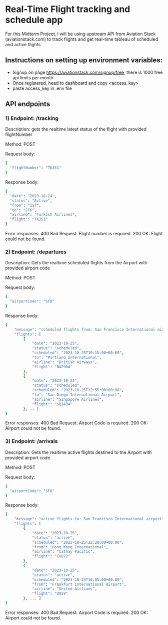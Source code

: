 # Real-Time Flight tracking and schedule app

For this Midterm Project, I will be using upstream API from Aviation Stack (aviationstack.com) to track flights and get real-time tableau of scheduled and active flights

## Instructions on setting up environment variables:
- Signup on page https://aviationstack.com/signup/free, there is 1000 free api limits per month
- Once registered, head to dashboard and copy <access_key>
- paste access_key in .env file

## API endpoints

### 1) Endpoint: /tracking

Description: gets the realtime latest status of the flight with provided flightNumber

Method: POST


Request body:
```bash
{
  "flightNumber": "TK351"
}
```

Response body:
```bash
{
  "date": "2023-10-24",
  "status": "Active",
  "from": "IST",
  "to": "JFK",
  "airline": "Turkish Airlines",
  "flight": "TK351"
}
```

Error responses:
400 Bad Request: Flight number is required.
200 OK: Flight could not be found.

### 2) Endpoint: /departures

Description: Gets the realtime scheduled flights from the Airport with provided airport code

Method: POST

Request body:
```bash
{
  "airportCode": "SFO"
}
```

Response body:
```bash
{
    "message": "scheduled flights from: San Francisco International airport",
    "flights": [
        {
            "date": "2023-10-25",
            "status": "scheduled",
            "scheduled": "2023-10-25T10:15:00+00:00",
            "to": "Portland International",
            "airline": "British Airways",
            "flight": "BA2984"
        },
        {
            "date": "2023-10-25",
            "status": "scheduled",
            "scheduled": "2023-10-25T12:55:00+00:00",
            "to": "San Diego International Airport",
            "airline": "Singapore Airlines",
            "flight": "SQ1434"
        }, .. ]
}
```

Error responses:
400 Bad Request: Airport Code is required.
200 OK: Airport could not be found.

### 3) Endpoint: /arrivals

Description: Gets the realtime active flights destined to the Airport with provided airport code

Method: POST

Request body:
```bash
{
  "airportCode": "SFO"
}
```

Response body:
```bash
{
    "message": "active flights to: San Francisco International airport",
    "flights": [
        {
            "date": "2023-10-26",
            "status": "active",
            "scheduled": "2023-10-25T22:20:00+00:00",
            "from": "Hong Kong International",
            "airline": "Cathay Pacific",
            "flight": "CX872"
        },
        {
            "date": "2023-10-25",
            "status": "active",
            "scheduled": "2023-10-25T16:05:00+00:00",
            "from": "Frankfurt International Airport",
            "airline": "United Airlines",
            "flight": "UA59"
        }, ... ]
}
```

Error responses:
400 Bad Request: Airport Code is required.
200 OK: Airport could not be found.